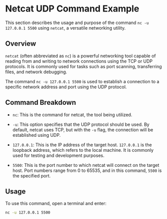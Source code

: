 # Netcat UDP Command Example

This section describes the usage and purpose of the command `nc -u 127.0.0.1 5500` using `netcat`, a versatile networking utility.

## Overview

`netcat` (often abbreviated as `nc`) is a powerful networking tool capable of reading from and writing to network connections using the TCP or UDP protocols. It is commonly used for tasks such as port scanning, transferring files, and network debugging.

The command `nc -u 127.0.0.1 5500` is used to establish a connection to a specific network address and port using the UDP protocol.

## Command Breakdown

- `nc`: This is the command for netcat, the tool being utilized.

- `-u`: This option specifies that the UDP protocol should be used. By default, netcat uses TCP, but with the `-u` flag, the connection will be established using UDP.

- `127.0.0.1`: This is the IP address of the target host. `127.0.0.1` is the loopback address, which refers to the local machine. It is commonly used for testing and development purposes.

- `5500`: This is the port number to which netcat will connect on the target host. Port numbers range from 0 to 65535, and in this command, `5500` is the specified port.

## Usage

To use this command, open a terminal and enter:

```bash
nc -u 127.0.0.1 5500
```
